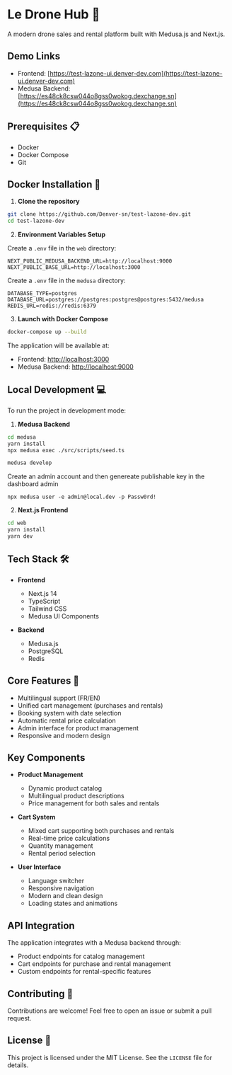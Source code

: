 # Le Drone Hub 🚁

A modern drone sales and rental platform built with Medusa.js and Next.js.

## Demo Links

- Frontend: [https://test-lazone-ui.denver-dev.com](https://test-lazone-ui.denver-dev.com)
- Medusa Backend: [https://es48ck8csw044o8gss0wokog.dexchange.sn](https://es48ck8csw044o8gss0wokog.dexchange.sn)

## Prerequisites 📋

- Docker
- Docker Compose
- Git

## Docker Installation 🐳

1. **Clone the repository**

```bash
git clone https://github.com/Denver-sn/test-lazone-dev.git
cd test-lazone-dev
```

2. **Environment Variables Setup**

Create a `.env` file in the `web` directory:

```env
NEXT_PUBLIC_MEDUSA_BACKEND_URL=http://localhost:9000
NEXT_PUBLIC_BASE_URL=http://localhost:3000
```

Create a `.env` file in the `medusa` directory:

```env
DATABASE_TYPE=postgres
DATABASE_URL=postgres://postgres:postgres@postgres:5432/medusa
REDIS_URL=redis://redis:6379
```

3. **Launch with Docker Compose**

```bash
docker-compose up --build
```

The application will be available at:

- Frontend: [http://localhost:3000](http://localhost:3000)
- Medusa Backend: [http://localhost:9000](http://localhost:9000)

## Local Development 💻

To run the project in development mode:

1. **Medusa Backend**

```bash
cd medusa
yarn install
npx medusa exec ./src/scripts/seed.ts

medusa develop
```

Create an admin account and then genereate publishable key in the dashboard admin

```
npx medusa user -e admin@local.dev -p Passw0rd!
```

2. **Next.js Frontend**

```bash
cd web
yarn install
yarn dev
```

## Tech Stack 🛠️

- **Frontend**

  - Next.js 14
  - TypeScript
  - Tailwind CSS
  - Medusa UI Components

- **Backend**
  - Medusa.js
  - PostgreSQL
  - Redis

## Core Features 🎯

- Multilingual support (FR/EN)
- Unified cart management (purchases and rentals)
- Booking system with date selection
- Automatic rental price calculation
- Admin interface for product management
- Responsive and modern design

## Key Components

- **Product Management**

  - Dynamic product catalog
  - Multilingual product descriptions
  - Price management for both sales and rentals

- **Cart System**

  - Mixed cart supporting both purchases and rentals
  - Real-time price calculations
  - Quantity management
  - Rental period selection

- **User Interface**
  - Language switcher
  - Responsive navigation
  - Modern and clean design
  - Loading states and animations

## API Integration

The application integrates with a Medusa backend through:

- Product endpoints for catalog management
- Cart endpoints for purchase and rental management
- Custom endpoints for rental-specific features

## Contributing 🤝

Contributions are welcome! Feel free to open an issue or submit a pull request.

## License 📄

This project is licensed under the MIT License. See the `LICENSE` file for details.
